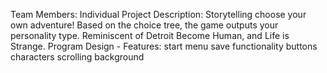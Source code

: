 Team Members: Individual 
Project Description: Storytelling choose your own adventure! Based on the choice tree, the game outputs your personality type. Reminiscent of Detroit Become Human, and Life is Strange. 
Program Design - Features:
start menu
save functionality 
buttons 
characters 
scrolling background
